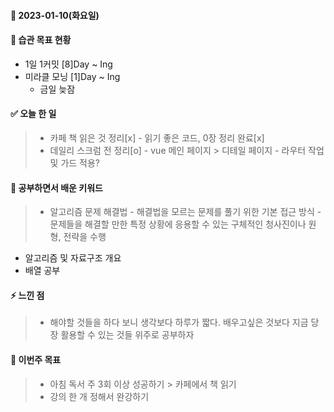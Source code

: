 #### 📆 2023-01-10(화요일)

#### 🐎 습관 목표 현황

-   1일 1커밋 [8]Day ~ Ing
-   미라클 모닝 [1]Day ~ Ing
    - 금일 늦잠

#### ✅ 오늘 한 일

> -  카페 책 읽은 것 정리[x]
    - 읽기 좋은 코드, 0장 정리 완료[x]
> -  데일리 스크럼 전 정리[o]
    - vue 메인 페이지 > 디테일 페이지
    - 라우터 작업 및 가드 적용?

#### 🤔 공부하면서 배운 키워드

> - 알고리즘 문제 해결법
    - 해결법을 모르는 문제를 풀기 위한 기본 접근 방식
    - 문제들을 해결할 만한 특정 상황에 응용할 수 있는 구체적인 청사진이나 원형, 전략을 수행
- 알고리즘 및 자료구조 개요
- 배열 공부

#### ⚡ 느낀 점

> - 해야할 것들을 하다 보니 생각보다 하루가 짧다. 배우고싶은 것보다 지금 당장 활용할 수 있는 것들 위주로 공부하자

#### 🎯 이번주 목표

> - 아침 독서 주 3회 이상 성공하기 > 카페에서 책 읽기
> - 강의 한 개 정해서 완강하기
